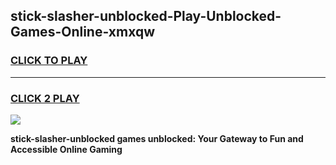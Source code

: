 
## stick-slasher-unblocked-Play-Unblocked-Games-Online-xmxqw
<h3>
<a href="https://premium76.site?title=stick-slasher-unblocked&ref=25A">CLICK TO PLAY</a></h3>
<hr>

<h3>
<a href="https://premium76.site?title=stick-slasher-unblocked&ref=25A">CLICK 2 PLAY</a>
  
</h3>

<a href="https://premium76.site?title=stick-slasher-unblocked&ref=25A"><img src="https://clearcache.store/games.png"></a>


**stick-slasher-unblocked games unblocked: Your Gateway to Fun and Accessible Online Gaming**
